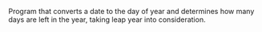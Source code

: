 Program that converts a date to the day of year and determines how many days are left in the year, taking leap year into consideration.
